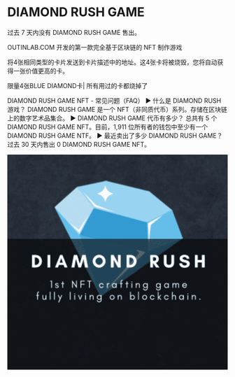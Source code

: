 # DIAMOND RUSH GAME

过去 7 天内没有 DIAMOND RUSH GAME 售出。

OUTINLAB.COM 开发的第一款完全基于区块链的 NFT 制作游戏

将4张相同类型的卡片发送到卡片描述中的地址。这4张卡将被烧毁，您将自动获得一张价值更高的卡。

限量4张BLUE DIAMOND卡| 所有用过的卡都烧掉了

DIAMOND RUSH GAME NFT - 常见问题（FAQ）
▶ 什么是 DIAMOND RUSH 游戏？
DIAMOND RUSH GAME 是一个 NFT（非同质代币）系列。存储在区块链上的数字艺术品集合。
▶ DIAMOND RUSH GAME 代币有多少？
总共有 5 个 DIAMOND RUSH GAME NFT。目前，1,911 位所有者的钱包中至少有一个 DIAMOND RUSH GAME NTF。
▶ 最近卖出了多少 DIAMOND RUSH GAME？
过去 30 天内售出 0 DIAMOND RUSH GAME NFT。

![NFT](微信截图_20220902165401.png)


